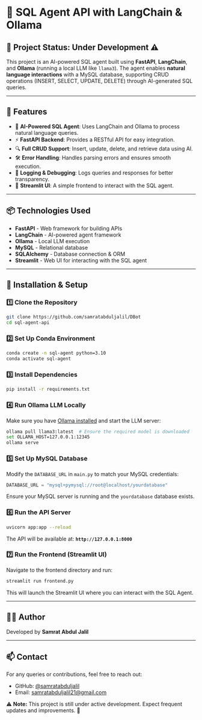 # 🚀 SQL Agent API with LangChain & Ollama

## 📌 Project Status: **Under Development** ⚠️

This project is an AI-powered SQL agent built using **FastAPI**, **LangChain**, and **Ollama** (running a local LLM like `llama3`). The agent enables **natural language interactions** with a MySQL database, supporting CRUD operations (INSERT, SELECT, UPDATE, DELETE) through AI-generated SQL queries.

---

## 🌟 Features
- 🧠 **AI-Powered SQL Agent**: Uses LangChain and Ollama to process natural language queries.
- ⚡ **FastAPI Backend**: Provides a RESTful API for easy integration.
- 🔍 **Full CRUD Support**: Insert, update, delete, and retrieve data using AI.
- 🛠 **Error Handling**: Handles parsing errors and ensures smooth execution.
- 📝 **Logging & Debugging**: Logs queries and responses for better transparency.
- 🎨 **Streamlit UI**: A simple frontend to interact with the SQL agent.

---

## 📦 Technologies Used
- **FastAPI** - Web framework for building APIs
- **LangChain** - AI-powered agent framework
- **Ollama** - Local LLM execution
- **MySQL** - Relational database
- **SQLAlchemy** - Database connection & ORM
- **Streamlit** - Web UI for interacting with the SQL agent

---

## 🚀 Installation & Setup

### 1️⃣ **Clone the Repository**
```bash
git clone https://github.com/samratabduljalil/DBot
cd sql-agent-api
```

### 2️⃣ **Set Up Conda Environment**
```bash
conda create -n sql-agent python=3.10 
conda activate sql-agent
```

### 3️⃣ **Install Dependencies**
```bash
pip install -r requirements.txt
```

### 4️⃣ **Run Ollama LLM Locally**
Make sure you have [Ollama installed](https://ollama.ai/) and start the LLM server:
```bash
ollama pull llama3:latest  # Ensure the required model is downloaded
set OLLAMA_HOST=127.0.0.1:12345
ollama serve
```

### 5️⃣ **Set Up MySQL Database**
Modify the `DATABASE_URL` in `main.py` to match your MySQL credentials:
```python
DATABASE_URL = "mysql+pymysql://root@localhost/yourdatabase"
```
Ensure your MySQL server is running and the `yourdatabase` database exists.

### 6️⃣ **Run the API Server**
```bash
uvicorn app:app --reload
```
The API will be available at: **`http://127.0.0.1:8000`**

### 7️⃣ **Run the Frontend (Streamlit UI)**
Navigate to the frontend directory and run:
```bash
streamlit run frontend.py
```
This will launch the Streamlit UI where you can interact with the SQL Agent.

---


## 👨‍💻 Author
Developed by **Samrat Abdul Jalil**

---

## 📫 Contact
For any queries or contributions, feel free to reach out:
- GitHub: [@samratabduljalil](https://github.com/samratabduljalil)
- Email: samratabduljalil21@gmail.com




⚠️ **Note:** This project is still under active development. Expect frequent updates and improvements. 🚀

